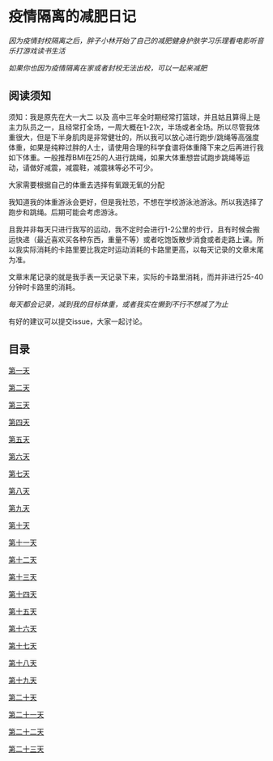 # 疫情隔离的减肥日记

*因为疫情封校隔离之后，胖子小林开始了自己的减肥健身护肤学习乐理看电影听音乐打游戏读书生活*

*如果你也因为疫情隔离在家或者封校无法出校，可以一起来减肥*

## 阅读须知

须知：我是原先在大一大二 以及 高中三年全时期经常打篮球，并且姑且算得上是主力队员之一，且经常打全场，一周大概在1-2次，半场或者全场。所以尽管我体重很大，但是下半身肌肉是非常健壮的，所以我可以放心进行跑步/跳绳等高强度体重，如果是纯粹过胖的人士，请使用合理的科学食谱将体重降下来之后再进行我如下体重。一般推荐BMI在25的人进行跳绳，如果大体重想尝试跑步跳绳等运动，请做好减震，减震鞋，减震袜等必不可少。

大家需要根据自己的体重去选择有氧跟无氧的分配

我知道我的体重游泳会更好，但是我社恐，不想在学校游泳池游泳。所以我选择了跑步和跳绳。后期可能会考虑游泳。

且我并非每天只进行我写的运动，我不定时会进行1-2公里的步行，且有时候会搬运快递（最近喜欢买各种东西，重量不等）或者吃饱饭散步消食或者走路上课。所以我实际消耗的卡路里要比我定时运动消耗的卡路里更高，以每天记录的文章末尾为准。

文章末尾记录的就是我手表一天记录下来，实际的卡路里消耗，而并非进行25-40分钟时卡路里的消耗。

*每天都会记录，减到我的目标体重，或者我实在懒到不行不想减了为止*

有好的建议可以提交issue，大家一起讨论。

## 目录

[第一天](/Day1.md)

[第二天](/Day2.md)

[第三天](/Day3.md)

[第四天](/Day4.md)

[第五天](/Day5.md)

[第六天](/Day6.md)

[第七天](/Day7.md)

[第八天](/Day8.md)

[第九天](/Day9.md)

[第十天](/Day10.md)

[第十一天](/Day11.md)

[第十二天](/Day12.md)

[第十三天](/Day13.md)

[第十四天](/Day14.md)

[第十五天](/Day15.md)

[第十六天](/Day16.md)

[第十七天](/Day17.md)

[第十八天](/Day18.md)

[第十九天](/Day19.md)

[第二十天](/Day20.md)

[第二十一天](/Day21.md)

[第二十二天](/Day22.md)

[第二十三天](/Day23.md)
